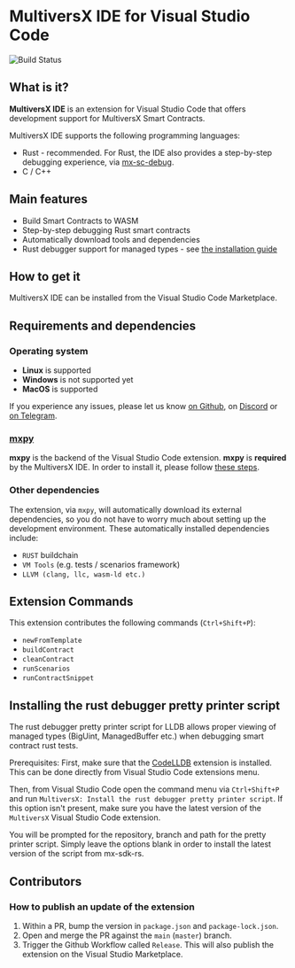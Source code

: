 # MultiversX IDE for Visual Studio Code

![Build Status](https://github.com/multiversx/mx-ide-vscode/actions/workflows/build.yml/badge.svg)

## What is it?

**MultiversX IDE** is an extension for Visual Studio Code that offers development support for MultiversX Smart Contracts.

MultiversX IDE supports the following programming languages:

 - Rust - recommended. For Rust, the IDE also provides a step-by-step debugging experience, via [mx-sc-debug](https://crates.io/keywords/multiversx).
 - C / C++

## Main features

 - Build Smart Contracts to WASM
 - Step-by-step debugging Rust smart contracts
 - Automatically download tools and dependencies
 - Rust debugger support for managed types - see [the installation guide](#installing-the-rust-debugger-pretty-printer-script)

## How to get it

MultiversX IDE can be installed from the Visual Studio Code Marketplace.

## Requirements and dependencies

### Operating system

 - **Linux** is supported
 - **Windows** is not supported yet
 - **MacOS** is supported

If you experience any issues, please let us know [on Github](https://github.com/multiversx/mx-ide-vscode/issues), on [Discord](http://discord.gg/MultiversXBuilders) or [on Telegram](https://t.me/MultiversXDevelopers).

### [mxpy](https://github.com/multiversx/mx-sdk-py-cli)

**mxpy** is the backend of the Visual Studio Code extension. **mxpy** is **required** by the MultiversX IDE. In order to install it, please follow [these steps](https://docs.multiversx.com/sdk-and-tools/sdk-py/installing-mxpy).

### Other dependencies

The extension, via `mxpy`, will automatically download its external dependencies, so you do not have to worry much about setting up the development environment. These automatically installed dependencies include:

* `RUST` buildchain
* `VM Tools` (e.g. tests / scenarios framework)
* `LLVM (clang, llc, wasm-ld etc.)`

## Extension Commands

This extension contributes the following commands (`Ctrl+Shift+P`):

* `newFromTemplate`
* `buildContract`
* `cleanContract`
* `runScenarios`
* `runContractSnippet`

## Installing the rust debugger pretty printer script

The rust debugger pretty printer script for LLDB allows proper viewing of managed types (BigUint, ManagedBuffer etc.) when debugging smart contract rust tests.

Prerequisites: First, make sure that the [CodeLLDB](https://github.com/vadimcn/vscode-lldb) extension is installed. This can be done directly from Visual Studio Code extensions menu.

Then, from Visual Studio Code open the command menu via `Ctrl+Shift+P` and run `MultiversX: Install the rust debugger pretty printer script`. If this option isn't present, make sure you have the latest version of the `MultiversX` Visual Studio Code extension.

You will be prompted for the repository, branch and path for the pretty printer script. Simply leave the options blank in order to install the latest version of the script from mx-sdk-rs.

## Contributors

### How to publish an update of the extension

1. Within a PR, bump the version in `package.json` and `package-lock.json`.
2. Open and merge the PR against the `main` (`master`) branch.
3. Trigger the Github Workflow called `Release`. This will also publish the extension on the Visual Studio Marketplace.
